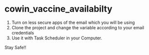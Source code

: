 # cowin_vaccine_availabilty
1. Turn on less secure apps of the email which you will be using
2. Clone the project and change the variable according to your email credentials
3. Use it with Task Scheduler in your Computer.

Stay Safe!!
